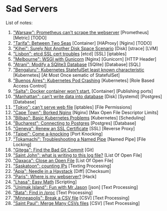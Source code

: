 # Sad Servers

List of notes:

1. ["Warsaw": Prometheus can't scrape the webserver](notes/prometheus_cant_scrape_the_webserver.md) [Prometheus] [Metric] [TODO]
1. ["Tarifa": Between Two Seas](notes/between_two_seas.md) [Container] [HAProxy] [Nginx] [TODO]
1. ["Kihei": Surely Not Another Disk Space Scenario](surely_not_another_disk_space_scenario.md) [Disk] [strace] [LVM]
1. ["Lisbon": etcd SSL cert troubles](etcd_ssl_cert_troubles.md) [etcd] [SSL] [iptables]
1. ["Melbourne": WSGI with Gunicorn](notes/wsgi_with_gunicorn.md) [Nginx] [Gunicorn] [HTTP Header]
1. ["Atrani": Modify a SQlite3 Database](notes/modify_a_sqlite3_db.md) [SQlite] [Database] [SQL]
1. ["Bengaluru": Kubernetes StatefulSet least known characteristic](notes/k8s_statefulSet_least_known_character.md) [Kubernetes] [At Most Once sematic of StatefulSet]
1. ["Buenos Aires": Kubernetes Pod Crashing](notes/k8s_pod_crashing.md) [Kubernetes] [Role Based Access Control]
1. ["Salta": Docker container won't start.](notes/docker_container_wont_start.md) [Container] [Publishing ports]
1. ["Manhattan": can't write data into database](notes/cant_write_data_into_database.md) [Disk] [Systemd] [Postgres] [Database]
1. ["Tokyo": can't serve web file](notes/cant_serve_web_file.md) [iptables] [File Permissions]
1. ["Cape Town": Borked Nginx](notes/borked_nginx.md) [Nginx] [Max Open File Descriptor Limits]
1. ["Bilbao": Basic Kubernetes Problems](notes/basic_k8s_problem.md) [Kubernetes] [Scheduling]
1. ["Bucharest": Connecting to Postgres](notes/connecting_to_postgres.md) [Postgres] [Database]
1. ["Geneva": Renew an SSL Certificate](notes/renew_ssl_cert.md) [SSL] [Reverse Proxy]
1. ["Taipei": Come a-knocking](notes/come_a_knock.md) [Port Knocking]
1. ["Tokamachi": Troubleshooting a Named Pipe](notes/troubleshoot_a_named_pipe.md) [Named Pipe] [File Locking]
1. ["Gitega": Find the Bad Git Commit](notes/find_bad_git_commit.md) [Git]
1. ["Saint John": what is writing to this log file?](notes/what_is_writing_to_this_log_file.md) [List Of Open File]
1. ["Oaxaca": Close an Open File](notes/close_an_open_file.md) [List Of Open File]
1. ["Saskatoon": counting IPs](notes/counting_ips.md) [Texting Processing]
1. ["Apia": Needle in a Haystack](notes/needle_in_a_haystack.md) [Diff] [Checksum]
1. ["Paris": Where is my webserver?](notes/where_is_my_web_server.md) [Hack]
1. ["Lhasa": Easy Math](notes/easy_math.md) [Scripting]
1. ["Unimak Island": Fun with Mr Jason](notes/fun_with_mr_jason.md) [json] [Text Processing]
1. ["Bata": Find in /proc](notes/find_in_proc.md) [Text Processing]
1. ["Minneapolis": Break a CSV file](notes/break_a_csv_file.md) [CSV] [Text Processing]
1. ["Saint Paul": Merge Many CSVs files](notes/merge_many_csv_files.md) [CSV] [Text Processing]
